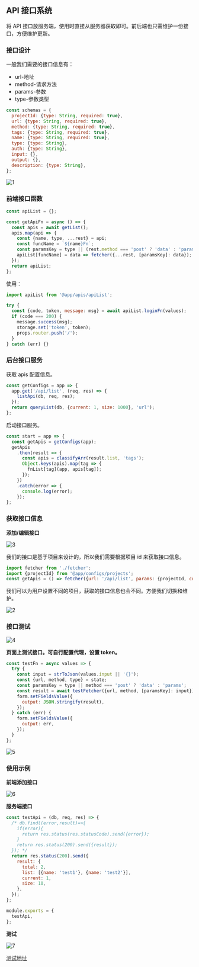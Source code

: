 ## API 接口系统

将 API 接口放服务端，使用时直接从服务器获取即可。前后端也只需维护一份接口，方便维护更新。

### 接口设计

一般我们需要的接口信息有：

- url-地址
- method-请求方法
- params-参数
- type-参数类型

```javascript
const schemas = {
  projectId: {type: String, required: true},
  url: {type: String, required: true},
  method: {type: String, required: true},
  tags: {type: String, required: true},
  name: {type: String, required: true},
  type: {type: String},
  auth: {type: String},
  input: {},
  output: {},
  description: {type: String},
};
```

![1](./images/1.png)

### 前端接口函数

```javascript
const apiList = {};

const getApiFn = async () => {
  const apis = await getList();
  apis.map(api => {
    const {name, type, ...rest} = api;
    const funcName = `${name}Fn`;
    const paramsKey = type || (rest.method === 'post' ? 'data' : 'params');
    apiList[funcName] = data => fetcher({...rest, [paramsKey]: data});
  });
  return apiList;
};
```

使用：

```javascript
import apiList from '@app/apis/apiList';

try {
  const {code, token, message: msg} = await apiList.loginFn(values);
  if (code === 200) {
    message.success(msg);
    storage.set('token', token);
    props.router.push('/');
  }
} catch (err) {}
```

### 后台接口服务

获取 apis 配置信息。

```javascript
const getConfigs = app => {
  app.get('/api/list', (req, res) => {
    listApi(db, req, res);
  });
  return queryList(db, {current: 1, size: 1000}, 'url');
};
```

启动接口服务。

```javascript
const start = app => {
  const getApis = getConfigs(app);
  getApis
    .then(result => {
      const apis = classifyArr(result.list, 'tags');
      Object.keys(apis).map(tag => {
        fnList[tag](app, apis[tag]);
      });
    })
    .catch(error => {
      console.log(error);
    });
};
```

### 获取接口信息

**添加/编辑接口**

![3](./images/3.png)

我们的接口是基于项目来设计的，所以我们需要根据项目 id 来获取接口信息。

```javascript
import fetcher from './fetcher';
import {projectId} from '@app/configs/projects';
const getApis = () => fetcher({url: '/api/list', params: {projectId, current: 1, size: 1000}});
```

我们可以为用户设置不同的项目，获取的接口信息也会不同。方便我们切换和维护。

![2](./images/2.png)

### 接口测试

![4](./images/4.png)

**页面上测试接口。可自行配置代理，设置 token。**

```javascript
const testFn = async values => {
  try {
    const input = strToJson(values.input || '{}');
    const {url, method, type} = state;
    const paramsKey = type || method === 'post' ? 'data' : 'params';
    const result = await testFetcher({url, method, [paramsKey]: input});
    form.setFieldsValue({
      output: JSON.stringify(result),
    });
  } catch (err) {
    form.setFieldsValue({
      output: err,
    });
  }
};
```

![5](./images/5.png)

### 使用示例

**前端添加接口**

![6](./images/6.png)

**服务端接口**

```javascript
const testApi = (db, req, res) => {
  /* db.find((error,result)=>{
    if(error){
      return res.status(res.statusCode).send({error});
    }
    return res.status(200).send({result});
  }); */
  return res.status(200).send({
    result: {
      total: 2,
      list: [{name: 'test1'}, {name: 'test2'}],
      current: 1,
      size: 10,
    },
  });
};

module.exports = {
  testApi,
};
```

**测试**

![7](./images/7.png)

[测试地址](https://ihuxy.com/apps/apis)
